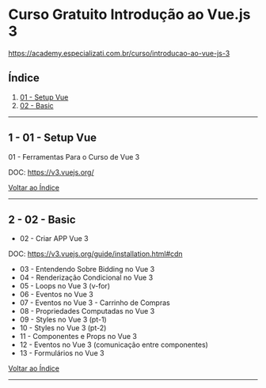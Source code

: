 # Curso Gratuito Introdução ao Vue.js 3

https://academy.especializati.com.br/curso/introducao-ao-vue-js-3



## <a name="indice">Índice</a>

1. [01 - Setup Vue](#parte1)     
2. [02 - Basic](#parte2)     
---


## <a name="parte1">1 - 01 - Setup Vue</a>

01 - Ferramentas Para o Curso de Vue 3

DOC: https://v3.vuejs.org/


[Voltar ao Índice](#indice)

---


## <a name="parte2">2 - 02 - Basic</a>

- 02 - Criar APP Vue 3

DOC: https://v3.vuejs.org/guide/installation.html#cdn

- 03 - Entendendo Sobre Bidding no Vue 3
- 04 - Renderização Condicional no Vue 3
- 05 - Loops no Vue 3 (v-for)
- 06 - Eventos no Vue 3
- 07 - Eventos no Vue 3 - Carrinho de Compras
- 08 - Propriedades Computadas no Vue 3
- 09 - Styles no Vue 3 (pt-1)
- 10 - Styles no Vue 3 (pt-2)
- 11 - Componentes e Props no Vue 3
- 12 - Eventos no Vue 3 (comunicação entre componentes)
- 13 - Formulários no Vue 3

[Voltar ao Índice](#indice)

---

